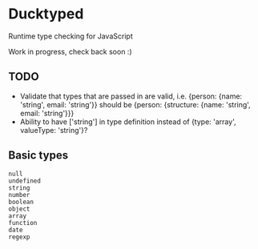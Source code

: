 # Ducktyped

Runtime type checking for JavaScript

Work in progress, check back soon :)

## TODO

* Validate that types that are passed in are valid, i.e. {person: {name: 'string', email: 'string'}} should be {person: {structure: {name: 'string', email: 'string'}}}
* Ability to have ['string'] in type definition instead of {type: 'array', valueType: 'string'}?

## Basic types

```
null
undefined
string
number
boolean
object
array
function
date
regexp
```
